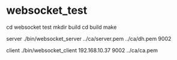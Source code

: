 # websocket_test
cd websocket test
mkdir build
cd build
make

server
./bin/websocket_server ../ca/server.pem ../ca/dh.pem 9002

client
./bin/websocket_client 192.168.10.37 9002 ../ca/ca.pem
